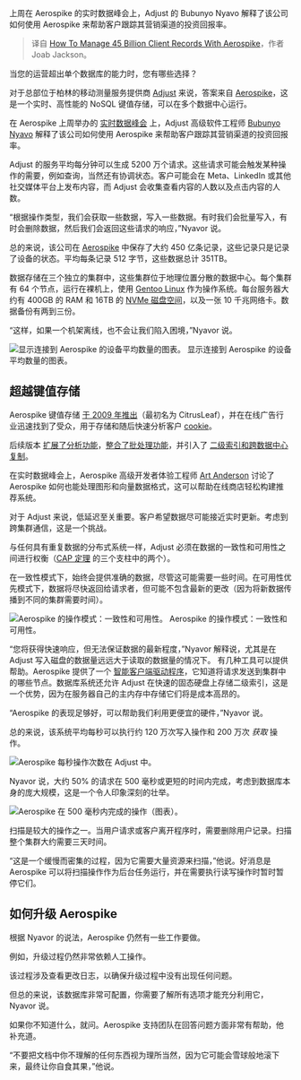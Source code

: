 
<!--
title: 如何使用Aerospike管理450亿条客户记录
cover: https://cdn.thenewstack.io/media/2024/06/c91ac4d6-aerospike-storage-06-adjust.png
-->

上周在 Aerospike 的实时数据峰会上，Adjust 的 Bubunyo Nyavo 解释了该公司如何使用 Aerospike 来帮助客户跟踪其营销渠道的投资回报率。

> 译自 [How To Manage 45 Billion Client Records With Aerospike](https://thenewstack.io/how-to-manage-45-billion-client-records-with-aerospike/)，作者 Joab Jackson。

当您的运营超出单个数据库的能力时，您有哪些选择？

对于总部位于柏林的移动测量服务提供商 [Adjust](https://www.adjust.com/) 来说，答案来自 [Aerospike](https://aerospike.com?utm_content=inline+mention)，这是一个实时、高性能的 NoSQL 键值存储，可以在多个数据中心运行。

在 Aerospike 上周举办的 [实时数据峰会](https://www.realtimedatasummit.com/) 上，Adjust 高级软件工程师 [Bubunyo Nyavo](https://www.linkedin.com/in/bubunyonyavor/?originalSubdomain=de) 解释了该公司如何使用 Aerospike 来帮助客户跟踪其营销渠道的投资回报率。

Adjust 的服务平均每分钟可以生成 5200 万个请求。这些请求可能会触发某种操作的需要，例如查询，当然还有协调状态。客户可能会在 Meta、LinkedIn 或其他社交媒体平台上发布内容，而 Adjust 会收集查看内容的人数以及点击内容的人数。

“根据操作类型，我们会获取一些数据，写入一些数据。有时我们会批量写入，有时会删除数据，然后我们会返回这些请求的响应，”Nyavor 说。

总的来说，该公司在 [Aerospike](https://thenewstack.io/from-db2-to-real-time-with-aerospike-founder-srini-srinivasan/) 中保存了大约 450 亿条记录，这些记录只是记录了设备的状态。平均每条记录 512 字节，这些数据总计 351TB。

数据存储在三个独立的集群中，这些集群位于地理位置分散的数据中心。每个集群有 64 个节点，运行在裸机上，使用 [Gentoo Linux](https://www.gentoo.org/) 作为操作系统。每台服务器大约有 400GB 的 RAM 和 16TB 的 [NVMe 磁盘空间](https://thenewstack.io/why-nvme-is-a-better-choice-for-your-data-center/)，以及一张 10 千兆网络卡。数据备份有两到三份。

“这样，如果一个机架离线，也不会让我们陷入困境，”Nyavor 说。

![显示连接到 Aerospike 的设备平均数量的图表。](https://cdn.thenewstack.io/media/2024/06/498a9684-aerospike-storage-06-adjust-05-1024x587.png)
显示连接到 Aerospike 的设备平均数量的图表。

## 超越键值存储

Aerospike 键值存储 [于 2009 年推出](https://thenewstack.io/from-db2-to-real-time-with-aerospike-founder-srini-srinivasan/)（最初名为 CitrusLeaf），并在在线广告行业迅速找到了受众，用于存储和随后快速分析客户 [cookie](https://thenewstack.io/improving-price-performance-lowers-infrastructure-costs/)。

后续版本 [扩展了分析功能](https://thenewstack.io/aerospike-gets-sql-powered-by-starburst/)，[整合了批处理功能](https://thenewstack.io/latest-aerospike-update-supports-large-scale-data-models/)，并引入了 [二级索引和跨数据中心复制](https://thenewstack.io/aerospike-database-6-secondary-index-queries-json-and-more/)。

在实时数据峰会上，Aerospike 高级开发者体验工程师 [Art Anderson](https://www.linkedin.com/in/artdanderson/) 讨论了 Aerospike 如何也能处理图形和向量数据格式，这可以帮助在线商店轻松构建推荐系统。

对于 Adjust 来说，低延迟至关重要。客户希望数据尽可能接近实时更新。考虑到跨集群通信，这是一个挑战。

与任何具有重复数据的分布式系统一样，Adjust 必须在数据的一致性和可用性之间进行权衡（[CAP 定理](https://thenewstack.io/acid-transactions-change-the-game-for-cassandra-developers/) 的三个支柱中的两个）。

在一致性模式下，始终会提供准确的数据，尽管这可能需要一些时间。在可用性优先模式下，数据将尽快返回给请求者，但可能不包含最新的更改（因为将新数据传播到不同的集群需要时间）。

![Aerospike 的操作模式：一致性和可用性。](https://cdn.thenewstack.io/media/2024/06/e736a74e-aerospike-storage-06-adjust-01-1024x581.png)
Aerospike 的操作模式：一致性和可用性。

“您将获得快速响应，但无法保证数据的最新程度，”Nyavor 解释说，尤其是在 Adjust 写入磁盘的数据量远远大于读取的数据量的情况下。
有几种工具可以提供帮助。Aerospike 提供了一个 [智能客户端驱动程序](https://download.aerospike.com/download/client/)，它知道将请求发送到集群中的哪些节点。数据库系统还允许 Adjust 在快速的固态硬盘上存储二级索引，这是一个优势，因为在服务器自己的主内存中存储它们将是成本高昂的。

“Aerospike 的表现足够好，可以帮助我们利用更便宜的硬件，”Nyavor 说。

总的来说，该系统平均每秒可以执行约 120 万次写入操作和 200 万次 *获取* 操作。

![Aerospike 每秒操作次数在 Adjust 中。](https://cdn.thenewstack.io/media/2024/06/ea38688d-aerospike-storage-06-adjust-02-1024x579.png)

Nyavor 说，大约 50% 的请求在 500 毫秒或更短的时间内完成，考虑到数据库本身的庞大规模，这是一个令人印象深刻的壮举。

![Aerospike 在 500 毫秒内完成的操作（图表）。](https://cdn.thenewstack.io/media/2024/06/6c50f4d1-aerospike-storage-06-adjust-03-1024x590.png)

扫描是较大的操作之一。当用户请求或客户离开程序时，需要删除用户记录。扫描整个集群大约需要三天时间。

“这是一个缓慢而密集的过程，因为它需要大量资源来扫描，”他说。好消息是 Aerospike 可以将扫描操作作为后台任务运行，并在需要执行读写操作时暂时暂停它们。

## 如何升级 Aerospike
根据 Nyavor 的说法，Aerospike 仍然有一些工作要做。

例如，升级过程仍然非常依赖人工操作。

该过程涉及查看更改日志，以确保升级过程中没有出现任何问题。

但总的来说，该数据库非常可配置，你需要了解所有选项才能充分利用它，Nyavor 说。

如果你不知道什么，就问。Aerospike 支持团队在回答问题方面非常有帮助，他补充道。

“不要把文档中你不理解的任何东西视为理所当然，因为它可能会雪球般地滚下来，最终让你自食其果，”他说。
